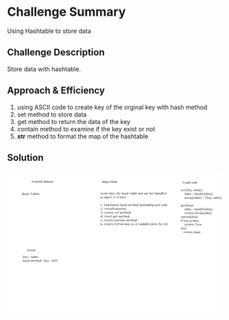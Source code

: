 # Challenge Summary
<!-- Short summary or background information -->
Using Hashtable to store data

## Challenge Description
<!-- Description of the challenge -->
Store data with hashtable.


## Approach & Efficiency
<!-- What approach did you take? Why? What is the Big O space/time for this approach? -->
1. using ASCII code to create key of the orginal key with hash method
2. set method to store data
3. get method to return the data of the key
4. contain method to examine if the key exist or not
5. __str__ method to format the map of the hashtable
## Solution
<!-- Embedded whiteboard image -->
<img src="/assets/ch30.png">